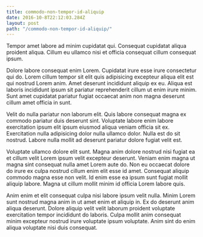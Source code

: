 ```yaml
---
title: commodo-non-tempor-id-aliquip
date: 2016-10-8T22:12:03.284Z
layout: post
path: "/commodo-non-tempor-id-aliquip/"
---
```


Tempor amet labore ad minim cupidatat qui. Consequat cupidatat aliqua proident aliqua. Cillum eu ullamco nisi et officia consequat cillum consequat ipsum.

Dolore labore consequat enim Lorem. Cupidatat irure esse irure consectetur qui do. Lorem cillum tempor sit elit quis adipisicing excepteur aliqua elit est qui nostrud Lorem anim. Amet deserunt incididunt aliquip ex eu. Aliqua est laboris incididunt ipsum sit pariatur reprehenderit cillum ut enim irure minim. Sunt amet cupidatat pariatur fugiat occaecat anim non magna deserunt cillum amet officia in sunt.

Velit do nulla pariatur non laborum elit. Quis labore consequat magna ex commodo pariatur duis deserunt sint. Voluptate labore enim labore exercitation ipsum elit ipsum eiusmod aliqua veniam officia sit ex. Exercitation nulla adipisicing dolor nulla ullamco dolor. Nulla est do sit nostrud. Labore nulla mollit ad deserunt pariatur dolore fugiat velit est.

Voluptate ullamco dolore elit sunt. Magna anim dolore nostrud nisi fugiat ea et cillum velit Lorem ipsum velit excepteur deserunt. Veniam enim magna ut magna sint consequat nulla amet Lorem aute do. Non eu occaecat dolore do irure ex culpa nostrud cillum enim elit esse id amet. Consequat aliquip commodo magna esse non velit. Id enim esse ea ipsum sunt fugiat mollit aliquip labore. Magna ut cillum mollit minim id officia Lorem labore quis.

Anim enim et elit consequat culpa nisi labore ipsum velit nulla. Minim Lorem sunt nostrud magna anim in ut amet enim et aliquip in. Ex do deserunt anim aliqua deserunt. Dolore aliquip velit velit laborum proident voluptate exercitation tempor incididunt do laboris. Culpa mollit anim consequat minim excepteur nostrud irure voluptate ipsum voluptate. Anim sint do enim aliqua voluptate nisi duis consequat.